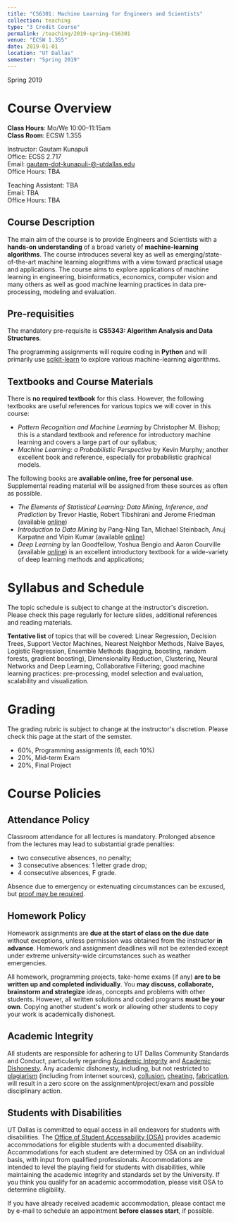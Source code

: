 ```yaml
---
title: "CS6301: Machine Learning for Engineers and Scientists"
collection: teaching
type: "3 Credit Course"
permalink: /teaching/2019-spring-CS6301
venue: "ECSW 1.355"
date: 2019-01-01
location: "UT Dallas"
semester: "Spring 2019"
---
```


Spring 2019

Course Overview
======
**Class Hours**: Mo/We 10:00–11:15am <br> **Class Room**: ECSW 1.355 <br>

Instructor: Gautam Kunapuli <br>
Office: ECSS 2.717 <br>
Email:  gautam-dot-kunapuli-@-utdallas.edu <br>
Office Hours: TBA <br>

Teaching Assistant: TBA <br>
Email: TBA <br>
Office Hours:  TBA <br>

Course Description
-----
The main aim of the course is to provide Engineers and Scientists with a **hands-on understanding** of a broad variety of **machine-learning algorithms**. The course introduces several key as well as emerging/state-of-the-art machine learning alogrithms with a view toward practical usage and applications. The course aims to explore applications of machine learning in engineering, bioinformatics, economics, computer vision and many others as well as good machine learning practices in data pre-processing, modeling and evaluation. 


Pre-requisities
----
The mandatory pre-requisite is **CS5343: Algorithm Analysis and Data Structures**.

The programming assignments will require coding in **Python** and will primarily use [scikit-learn](http://scikit-learn.org/stable/) to explore various machine-learning algorithms.

Textbooks and Course Materials
----
There is **no required textbook** for this class. However, the following textbooks are useful references
for various topics we will cover in this course:
* _Pattern Recognition and Machine Learning_ by Christopher M. Bishop; this is a standard textbook and reference for introductory machine learning and covers a large part of our syllabus;
* _Machine Learning: a Probabilistic Perspective_ by Kevin Murphy; another excellent book and reference, especially for probabilistic graphical models.

The following books are **available online, free for personal use**. Supplemental reading material will be
assigned from these sources
as often as possible.
* _The Elements of Statistical Learning: Data Mining, Inference, and Prediction_ by Trevor Hastie, Robert Tibshirani and Jerome Friedman (available [online](https://web.stanford.edu/~hastie/ElemStatLearn/))
* _Introduction to Data Mining_ by 	Pang-Ning Tan, Michael Steinbach, Anuj Karpatne and Vipin Kumar
(available [online](https://www-users.cs.umn.edu/~kumar001/dmbook/index.php))
* _Deep Learning_ by Ian Goodfellow, Yoshua Bengio and Aaron Courville (available
[online](https://www.deeplearningbook.org/)) is an excellent introductory textbook for a wide-variety of
deep learning methods and applications;


Syllabus and Schedule
======
The topic schedule is subject to change at the instructor's discretion. Please check this page regularly for lecture slides, additional references and reading materials.

**Tentative list** of topics that will be covered: Linear Regression, Decision Trees, Support Vector Machines, Nearest Neighbor Methods, Naive Bayes, Logistic Regression, Ensemble Methods (bagging, boosting, random forests, gradient boosting), Dimensionality Reduction, Clustering, Neural Networks and Deep Learning, Collaborative Filtering; good machine learning practices: pre-processing, model selection and evaluation, scalability and visualization. 

Grading
=====
The grading rubric is subject to change at the instructor's discretion. Please check this page at the start of the semster.
* 60%, Programming assignments (6, each 10%)
* 20%, Mid-term Exam
* 20%, Final Project


Course Policies
=====

Attendance Policy
----
Classroom attendance for all lectures is mandatory. Prolonged absence from the lectures may lead to
substantial grade penalties:
* two consecutive absences, no penalty;
* 3 consecutive absences: 1 letter grade drop;
* 4 consecutive absences, F grade.

Absence due to emergency or extenuating circumstances can be excused, but [proof may be
required](http://cs.utdallas.edu/education/undergraduate/attendance-policy/).

Homework Policy
----
Homework assignments are **due at the start of class on the due date** without exceptions, unless
permission was obtained from the instructor **in advance**. Homework and assignment deadlines will  not be
extended except under extreme university-wide circumstances such as weather emergencies.

All homework, programming projects, take-home exams (if any) **are to be written up and completed
individually**. You **may discuss, collaborate, brainstorm and strategize** ideas, concepts and problems
with other students. However, all written solutions and coded programs **must be your own**. Copying
another student's work or allowing other students to copy your work is academically dishonest.

Academic Integrity
----
All students are responsible for adhering to UT Dallas Community Standards and Conduct, particularly
regarding [Academic Integrity](https://www.utdallas.edu/conduct/integrity/) and [Academic
Dishonesty](https://www.utdallas.edu/conduct/dishonesty/).  Any academic dishonesty, including, but not
restricted to [plagiarism](https://www.utdallas.edu/conduct/dishonesty/#plagiarism) (including from
internet sources), [collusion](https://www.utdallas.edu/conduct/dishonesty/#collusion),
[cheating](https://www.utdallas.edu/conduct/dishonesty/#cheating),
[fabrication](https://www.utdallas.edu/conduct/dishonesty/#fabrication), will result in a zero score on the
assignment/project/exam and possible disciplinary action.

Students with Disabilities
----
UT Dallas is committed to equal access in all endeavors for students with disabilities. The [Office of
Student Accessability (OSA)](https://www.utdallas.edu/studentaccess/) provides academic accommodations for
eligible students with a documented disability. Accommodations for each student are determined by OSA on an
individual basis, with input from qualified professionals. Accommodations are intended to level the playing
field for students with disabilities, while maintaining the academic integrity and standards set by the
University. If you think you qualify for an academic accommodation, please visit OSA to determine
eligibility.

If you have already received academic accommodation, please contact me by e-mail to schedule an appointment
**before classes start**, if possible.








